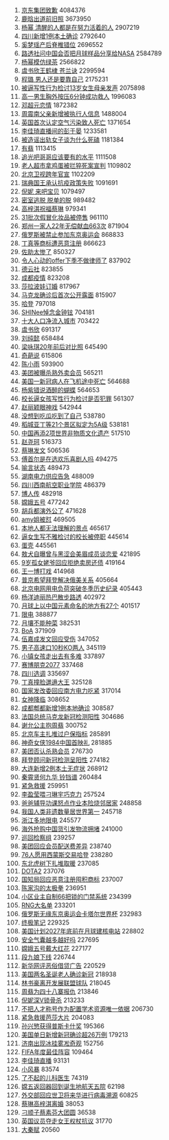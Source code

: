 1. [京东集团致歉](https://s.weibo.com/weibo?q=%23%E4%BA%AC%E4%B8%9C%E9%9B%86%E5%9B%A2%E8%87%B4%E6%AD%89%23&Refer=top) 4084376
1. [鹿晗出道前旧照](https://s.weibo.com/weibo?q=%23%E9%B9%BF%E6%99%97%E5%87%BA%E9%81%93%E5%89%8D%E6%97%A7%E7%85%A7%23&Refer=top) 3673950
1. [杨幂 清醒的人都是在努力活着的人](https://s.weibo.com/weibo?q=%E6%9D%A8%E5%B9%82%20%E6%B8%85%E9%86%92%E7%9A%84%E4%BA%BA%E9%83%BD%E6%98%AF%E5%9C%A8%E5%8A%AA%E5%8A%9B%E6%B4%BB%E7%9D%80%E7%9A%84%E4%BA%BA&Refer=top) 2907219
1. [四川新增1例本土确诊](https://s.weibo.com/weibo?q=%23%E5%9B%9B%E5%B7%9D%E6%96%B0%E5%A2%9E1%E4%BE%8B%E6%9C%AC%E5%9C%9F%E7%A1%AE%E8%AF%8A%23&Refer=top) 2792640
1. [奚梦瑶产后脊椎错位](https://s.weibo.com/weibo?q=%23%E5%A5%9A%E6%A2%A6%E7%91%B6%E4%BA%A7%E5%90%8E%E8%84%8A%E6%A4%8E%E9%94%99%E4%BD%8D%23&Refer=top) 2696552
1. [路透社问中国会否把月球样品分享给NASA](https://s.weibo.com/weibo?q=%23%E8%B7%AF%E9%80%8F%E7%A4%BE%E9%97%AE%E4%B8%AD%E5%9B%BD%E4%BC%9A%E5%90%A6%E6%8A%8A%E6%9C%88%E7%90%83%E6%A0%B7%E5%93%81%E5%88%86%E4%BA%AB%E7%BB%99NASA%23&Refer=top) 2584789
1. [杨幂模仿绿茶](https://s.weibo.com/weibo?q=%23%E6%9D%A8%E5%B9%82%E6%A8%A1%E4%BB%BF%E7%BB%BF%E8%8C%B6%23&Refer=top) 2566822
1. [虞书欣王鹤棣 苍兰诀](https://s.weibo.com/weibo?q=%E8%99%9E%E4%B9%A6%E6%AC%A3%E7%8E%8B%E9%B9%A4%E6%A3%A3%20%E8%8B%8D%E5%85%B0%E8%AF%80&Refer=top) 2299594
1. [程璐 男人还是要靠自己](https://s.weibo.com/weibo?q=%E7%A8%8B%E7%92%90%20%E7%94%B7%E4%BA%BA%E8%BF%98%E6%98%AF%E8%A6%81%E9%9D%A0%E8%87%AA%E5%B7%B1&Refer=top) 2175231
1. [被逼写性行为检讨13岁女生母亲发声](https://s.weibo.com/weibo?q=%23%E8%A2%AB%E9%80%BC%E5%86%99%E6%80%A7%E8%A1%8C%E4%B8%BA%E6%A3%80%E8%AE%A813%E5%B2%81%E5%A5%B3%E7%94%9F%E6%AF%8D%E4%BA%B2%E5%8F%91%E5%A3%B0%23&Refer=top) 2075898
1. [高一男生胸外按压6分钟成功救人](https://s.weibo.com/weibo?q=%E9%AB%98%E4%B8%80%E7%94%B7%E7%94%9F%E8%83%B8%E5%A4%96%E6%8C%89%E5%8E%8B6%E5%88%86%E9%92%9F%E6%88%90%E5%8A%9F%E6%95%91%E4%BA%BA&Refer=top) 1996083
1. [邓超元恋情](https://s.weibo.com/weibo?q=%E9%82%93%E8%B6%85%E5%85%83%E6%81%8B%E6%83%85&Refer=top) 1872382
1. [周震南父亲新增被执行人信息](https://s.weibo.com/weibo?q=%E5%91%A8%E9%9C%87%E5%8D%97%E7%88%B6%E4%BA%B2%E6%96%B0%E5%A2%9E%E8%A2%AB%E6%89%A7%E8%A1%8C%E4%BA%BA%E4%BF%A1%E6%81%AF&Refer=top) 1488004
1. [英国首次认定空气污染致人死亡](https://s.weibo.com/weibo?q=%23%E8%8B%B1%E5%9B%BD%E9%A6%96%E6%AC%A1%E8%AE%A4%E5%AE%9A%E7%A9%BA%E6%B0%94%E6%B1%A1%E6%9F%93%E8%87%B4%E4%BA%BA%E6%AD%BB%E4%BA%A1%23&Refer=top) 1371654
1. [李佳琦直播间的彭于晏](https://s.weibo.com/weibo?q=%23%E6%9D%8E%E4%BD%B3%E7%90%A6%E7%9B%B4%E6%92%AD%E9%97%B4%E7%9A%84%E5%BD%AD%E4%BA%8E%E6%99%8F%23&Refer=top) 1233581
1. [被造谣出轨女子谈为什么死磕](https://s.weibo.com/weibo?q=%23%E8%A2%AB%E9%80%A0%E8%B0%A3%E5%87%BA%E8%BD%A8%E5%A5%B3%E5%AD%90%E8%B0%88%E4%B8%BA%E4%BB%80%E4%B9%88%E6%AD%BB%E7%A3%95%23&Refer=top) 1181384
1. [有翡](https://s.weibo.com/weibo?q=%E6%9C%89%E7%BF%A1&Refer=top) 1113415
1. [追光吧哥哥应该要有的水平](https://s.weibo.com/weibo?q=%23%E8%BF%BD%E5%85%89%E5%90%A7%E5%93%A5%E5%93%A5%E5%BA%94%E8%AF%A5%E8%A6%81%E6%9C%89%E7%9A%84%E6%B0%B4%E5%B9%B3%23&Refer=top) 1111508
1. [老人超市拿鸡蛋被拦猝死案宣判](https://s.weibo.com/weibo?q=%E8%80%81%E4%BA%BA%E8%B6%85%E5%B8%82%E6%8B%BF%E9%B8%A1%E8%9B%8B%E8%A2%AB%E6%8B%A6%E7%8C%9D%E6%AD%BB%E6%A1%88%E5%AE%A3%E5%88%A4&Refer=top) 1109802
1. [北京卫视跨年官宣](https://s.weibo.com/weibo?q=%23%E5%8C%97%E4%BA%AC%E5%8D%AB%E8%A7%86%E8%B7%A8%E5%B9%B4%E5%AE%98%E5%AE%A3%23&Refer=top) 1102209
1. [瑞典国王承认抗疫政策失败](https://s.weibo.com/weibo?q=%23%E7%91%9E%E5%85%B8%E5%9B%BD%E7%8E%8B%E6%89%BF%E8%AE%A4%E6%8A%97%E7%96%AB%E6%94%BF%E7%AD%96%E5%A4%B1%E8%B4%A5%23&Refer=top) 1091691
1. [倪妮 来吧宝贝](https://s.weibo.com/weibo?q=%E5%80%AA%E5%A6%AE%20%E6%9D%A5%E5%90%A7%E5%AE%9D%E8%B4%9D&Refer=top) 1079497
1. [密室逃脱 脱单的脱](https://s.weibo.com/weibo?q=%E5%AF%86%E5%AE%A4%E9%80%83%E8%84%B1%20%E8%84%B1%E5%8D%95%E7%9A%84%E8%84%B1&Refer=top) 989482
1. [高梓淇祝福蔡琳](https://s.weibo.com/weibo?q=%E9%AB%98%E6%A2%93%E6%B7%87%E7%A5%9D%E7%A6%8F%E8%94%A1%E7%90%B3&Refer=top) 979341
1. [31批次假冒化妆品被停售](https://s.weibo.com/weibo?q=%2331%E6%89%B9%E6%AC%A1%E5%81%87%E5%86%92%E5%8C%96%E5%A6%86%E5%93%81%E8%A2%AB%E5%81%9C%E5%94%AE%23&Refer=top) 961110
1. [郑州一家人22年无偿献血663次](https://s.weibo.com/weibo?q=%23%E9%83%91%E5%B7%9E%E4%B8%80%E5%AE%B6%E4%BA%BA22%E5%B9%B4%E6%97%A0%E5%81%BF%E7%8C%AE%E8%A1%80663%E6%AC%A1%23&Refer=top) 871904
1. [俄罗斯被禁止参加东京奥运会](https://s.weibo.com/weibo?q=%23%E4%BF%84%E7%BD%97%E6%96%AF%E8%A2%AB%E7%A6%81%E6%AD%A2%E5%8F%82%E5%8A%A0%E4%B8%9C%E4%BA%AC%E5%A5%A5%E8%BF%90%E4%BC%9A%23&Refer=top) 868833
1. [丁真等商标遭恶意注册](https://s.weibo.com/weibo?q=%23%E4%B8%81%E7%9C%9F%E7%AD%89%E5%95%86%E6%A0%87%E9%81%AD%E6%81%B6%E6%84%8F%E6%B3%A8%E5%86%8C%23&Refer=top) 866623
1. [佐助太惨了](https://s.weibo.com/weibo?q=%23%E4%BD%90%E5%8A%A9%E5%A4%AA%E6%83%A8%E4%BA%86%23&Refer=top) 850327
1. [令人心动的offer下季不做律师了](https://s.weibo.com/weibo?q=%23%E4%BB%A4%E4%BA%BA%E5%BF%83%E5%8A%A8%E7%9A%84offer%E4%B8%8B%E5%AD%A3%E4%B8%8D%E5%81%9A%E5%BE%8B%E5%B8%88%E4%BA%86%23&Refer=top) 837902
1. [德云社](https://s.weibo.com/weibo?q=%E5%BE%B7%E4%BA%91%E7%A4%BE&Refer=top) 823855
1. [成都疫情](https://s.weibo.com/weibo?q=%E6%88%90%E9%83%BD%E7%96%AB%E6%83%85&Refer=top) 823208
1. [莎拉波娃订婚](https://s.weibo.com/weibo?q=%E8%8E%8E%E6%8B%89%E6%B3%A2%E5%A8%83%E8%AE%A2%E5%A9%9A&Refer=top) 817967
1. [马克龙确诊后首次公开露面](https://s.weibo.com/weibo?q=%E9%A9%AC%E5%85%8B%E9%BE%99%E7%A1%AE%E8%AF%8A%E5%90%8E%E9%A6%96%E6%AC%A1%E5%85%AC%E5%BC%80%E9%9C%B2%E9%9D%A2&Refer=top) 815907
1. [哈登](https://s.weibo.com/weibo?q=%E5%93%88%E7%99%BB&Refer=top) 797018
1. [SHINee悼念金钟铉](https://s.weibo.com/weibo?q=%23SHINee%E6%82%BC%E5%BF%B5%E9%87%91%E9%92%9F%E9%93%89%23&Refer=top) 704181
1. [十大人口净流入城市](https://s.weibo.com/weibo?q=%23%E5%8D%81%E5%A4%A7%E4%BA%BA%E5%8F%A3%E5%87%80%E6%B5%81%E5%85%A5%E5%9F%8E%E5%B8%82%23&Refer=top) 703422
1. [虞书欣](https://s.weibo.com/weibo?q=%E8%99%9E%E4%B9%A6%E6%AC%A3&Refer=top) 691317
1. [刘纯懿](https://s.weibo.com/weibo?q=%E5%88%98%E7%BA%AF%E6%87%BF&Refer=top) 658484
1. [梁咏琪20年前后对比照](https://s.weibo.com/weibo?q=%E6%A2%81%E5%92%8F%E7%90%AA20%E5%B9%B4%E5%89%8D%E5%90%8E%E5%AF%B9%E6%AF%94%E7%85%A7&Refer=top) 645490
1. [奇葩说](https://s.weibo.com/weibo?q=%E5%A5%87%E8%91%A9%E8%AF%B4&Refer=top) 615806
1. [陈小雨](https://s.weibo.com/weibo?q=%E9%99%88%E5%B0%8F%E9%9B%A8&Refer=top) 593900
1. [美团被曝杀熟外卖会员](https://s.weibo.com/weibo?q=%23%E7%BE%8E%E5%9B%A2%E8%A2%AB%E6%9B%9D%E6%9D%80%E7%86%9F%E5%A4%96%E5%8D%96%E4%BC%9A%E5%91%98%23&Refer=top) 565211
1. [美国一新冠病人在飞机途中死亡](https://s.weibo.com/weibo?q=%23%E7%BE%8E%E5%9B%BD%E4%B8%80%E6%96%B0%E5%86%A0%E7%97%85%E4%BA%BA%E5%9C%A8%E9%A3%9E%E6%9C%BA%E9%80%94%E4%B8%AD%E6%AD%BB%E4%BA%A1%23&Refer=top) 564688
1. [杨紫错说酒醉的蝴蝶](https://s.weibo.com/weibo?q=%23%E6%9D%A8%E7%B4%AB%E9%94%99%E8%AF%B4%E9%85%92%E9%86%89%E7%9A%84%E8%9D%B4%E8%9D%B6%23&Refer=top) 564653
1. [校长逼女孩写性行为检讨是否犯罪](https://s.weibo.com/weibo?q=%23%E6%A0%A1%E9%95%BF%E9%80%BC%E5%A5%B3%E5%AD%A9%E5%86%99%E6%80%A7%E8%A1%8C%E4%B8%BA%E6%A3%80%E8%AE%A8%E6%98%AF%E5%90%A6%E7%8A%AF%E7%BD%AA%23&Refer=top) 561307
1. [赵丽颖眼神戏](https://s.weibo.com/weibo?q=%23%E8%B5%B5%E4%B8%BD%E9%A2%96%E7%9C%BC%E7%A5%9E%E6%88%8F%23&Refer=top) 542944
1. [没想到吃瓜吃到了自己](https://s.weibo.com/weibo?q=%23%E6%B2%A1%E6%83%B3%E5%88%B0%E5%90%83%E7%93%9C%E5%90%83%E5%88%B0%E4%BA%86%E8%87%AA%E5%B7%B1%23&Refer=top) 538780
1. [稻城亚丁等21个景区拟定为5A级](https://s.weibo.com/weibo?q=%23%E7%A8%BB%E5%9F%8E%E4%BA%9A%E4%B8%81%E7%AD%8921%E4%B8%AA%E6%99%AF%E5%8C%BA%E6%8B%9F%E5%AE%9A%E4%B8%BA5A%E7%BA%A7%23&Refer=top) 538181
1. [中国再添2项世界非物质文化遗产](https://s.weibo.com/weibo?q=%23%E4%B8%AD%E5%9B%BD%E5%86%8D%E6%B7%BB2%E9%A1%B9%E4%B8%96%E7%95%8C%E9%9D%9E%E7%89%A9%E8%B4%A8%E6%96%87%E5%8C%96%E9%81%97%E4%BA%A7%23&Refer=top) 517510
1. [赵尧珂](https://s.weibo.com/weibo?q=%E8%B5%B5%E5%B0%A7%E7%8F%82&Refer=top) 516373
1. [蔡琳发文](https://s.weibo.com/weibo?q=%E8%94%A1%E7%90%B3%E5%8F%91%E6%96%87&Refer=top) 506536
1. [傅首尔是在选欢乐喜剧人吗](https://s.weibo.com/weibo?q=%23%E5%82%85%E9%A6%96%E5%B0%94%E6%98%AF%E5%9C%A8%E9%80%89%E6%AC%A2%E4%B9%90%E5%96%9C%E5%89%A7%E4%BA%BA%E5%90%97%23&Refer=top) 494275
1. [喻言状态](https://s.weibo.com/weibo?q=%23%E5%96%BB%E8%A8%80%E7%8A%B6%E6%80%81%23&Refer=top) 489473
1. [湖南电力供应告急](https://s.weibo.com/weibo?q=%E6%B9%96%E5%8D%97%E7%94%B5%E5%8A%9B%E4%BE%9B%E5%BA%94%E5%91%8A%E6%80%A5&Refer=top) 488009
1. [四川西南航空职业学院](https://s.weibo.com/weibo?q=%E5%9B%9B%E5%B7%9D%E8%A5%BF%E5%8D%97%E8%88%AA%E7%A9%BA%E8%81%8C%E4%B8%9A%E5%AD%A6%E9%99%A2&Refer=top) 486379
1. [博人传](https://s.weibo.com/weibo?q=%E5%8D%9A%E4%BA%BA%E4%BC%A0&Refer=top) 482918
1. [嫦娥五号](https://s.weibo.com/weibo?q=%E5%AB%A6%E5%A8%A5%E4%BA%94%E5%8F%B7&Refer=top) 477242
1. [胡兵都演外公了](https://s.weibo.com/weibo?q=%23%E8%83%A1%E5%85%B5%E9%83%BD%E6%BC%94%E5%A4%96%E5%85%AC%E4%BA%86%23&Refer=top) 471628
1. [amy姐被怼](https://s.weibo.com/weibo?q=amy%E5%A7%90%E8%A2%AB%E6%80%BC&Refer=top) 469505
1. [本地人都无法理解的景点](https://s.weibo.com/weibo?q=%E6%9C%AC%E5%9C%B0%E4%BA%BA%E9%83%BD%E6%97%A0%E6%B3%95%E7%90%86%E8%A7%A3%E7%9A%84%E6%99%AF%E7%82%B9&Refer=top) 465617
1. [逼女生写不雅检讨的校长被停职](https://s.weibo.com/weibo?q=%23%E9%80%BC%E5%A5%B3%E7%94%9F%E5%86%99%E4%B8%8D%E9%9B%85%E6%A3%80%E8%AE%A8%E7%9A%84%E6%A0%A1%E9%95%BF%E8%A2%AB%E5%81%9C%E8%81%8C%23&Refer=top) 445614
1. [蛋壳](https://s.weibo.com/weibo?q=%E8%9B%8B%E5%A3%B3&Refer=top) 445561
1. [敖犬自曝曾与黑涩会美眉成员谈恋爱](https://s.weibo.com/weibo?q=%23%E6%95%96%E7%8A%AC%E8%87%AA%E6%9B%9D%E6%9B%BE%E4%B8%8E%E9%BB%91%E6%B6%A9%E4%BC%9A%E7%BE%8E%E7%9C%89%E6%88%90%E5%91%98%E8%B0%88%E6%81%8B%E7%88%B1%23&Refer=top) 421895
1. [9岁孤女姥爷回应拒绝卖房还债](https://s.weibo.com/weibo?q=9%E5%B2%81%E5%AD%A4%E5%A5%B3%E5%A7%A5%E7%88%B7%E5%9B%9E%E5%BA%94%E6%8B%92%E7%BB%9D%E5%8D%96%E6%88%BF%E8%BF%98%E5%80%BA&Refer=top) 419164
1. [王一博打戏](https://s.weibo.com/weibo?q=%23%E7%8E%8B%E4%B8%80%E5%8D%9A%E6%89%93%E6%88%8F%23&Refer=top) 414968
1. [普京希望拜登解决俄美关系](https://s.weibo.com/weibo?q=%23%E6%99%AE%E4%BA%AC%E5%B8%8C%E6%9C%9B%E6%8B%9C%E7%99%BB%E8%A7%A3%E5%86%B3%E4%BF%84%E7%BE%8E%E5%85%B3%E7%B3%BB%23&Refer=top) 405664
1. [北京电网用电负荷突破冬季历史纪录](https://s.weibo.com/weibo?q=%23%E5%8C%97%E4%BA%AC%E7%94%B5%E7%BD%91%E7%94%A8%E7%94%B5%E8%B4%9F%E8%8D%B7%E7%AA%81%E7%A0%B4%E5%86%AC%E5%AD%A3%E5%8E%86%E5%8F%B2%E7%BA%AA%E5%BD%95%23&Refer=top) 405443
1. [杨洋迪丽热巴散步路透](https://s.weibo.com/weibo?q=%23%E6%9D%A8%E6%B4%8B%E8%BF%AA%E4%B8%BD%E7%83%AD%E5%B7%B4%E6%95%A3%E6%AD%A5%E8%B7%AF%E9%80%8F%23&Refer=top) 402972
1. [月球上以中国元素命名的地方有27个](https://s.weibo.com/weibo?q=%23%E6%9C%88%E7%90%83%E4%B8%8A%E4%BB%A5%E4%B8%AD%E5%9B%BD%E5%85%83%E7%B4%A0%E5%91%BD%E5%90%8D%E7%9A%84%E5%9C%B0%E6%96%B9%E6%9C%8927%E4%B8%AA%23&Refer=top) 401517
1. [限电](https://s.weibo.com/weibo?q=%E9%99%90%E7%94%B5&Refer=top) 388877
1. [月壤不能种菜](https://s.weibo.com/weibo?q=%23%E6%9C%88%E5%A3%A4%E4%B8%8D%E8%83%BD%E7%A7%8D%E8%8F%9C%23&Refer=top) 382531
1. [BoA](https://s.weibo.com/weibo?q=BoA&Refer=top) 371909
1. [伍嘉成发文回应受伤](https://s.weibo.com/weibo?q=%23%E4%BC%8D%E5%98%89%E6%88%90%E5%8F%91%E6%96%87%E5%9B%9E%E5%BA%94%E5%8F%97%E4%BC%A4%23&Refer=top) 347052
1. [男子高速口10秒KO两人](https://s.weibo.com/weibo?q=%E7%94%B7%E5%AD%90%E9%AB%98%E9%80%9F%E5%8F%A310%E7%A7%92KO%E4%B8%A4%E4%BA%BA&Refer=top) 345119
1. [小镇女孩走出去有多难](https://s.weibo.com/weibo?q=%23%E5%B0%8F%E9%95%87%E5%A5%B3%E5%AD%A9%E8%B5%B0%E5%87%BA%E5%8E%BB%E6%9C%89%E5%A4%9A%E9%9A%BE%23&Refer=top) 337897
1. [赛博朋克2077](https://s.weibo.com/weibo?q=%E8%B5%9B%E5%8D%9A%E6%9C%8B%E5%85%8B2077&Refer=top) 337468
1. [四川选调](https://s.weibo.com/weibo?q=%E5%9B%9B%E5%B7%9D%E9%80%89%E8%B0%83&Refer=top) 335697
1. [丁真撞脸邋遢大王](https://s.weibo.com/weibo?q=%23%E4%B8%81%E7%9C%9F%E6%92%9E%E8%84%B8%E9%82%8B%E9%81%A2%E5%A4%A7%E7%8E%8B%23&Refer=top) 325128
1. [国家发改委回应南方电力吃紧](https://s.weibo.com/weibo?q=%23%E5%9B%BD%E5%AE%B6%E5%8F%91%E6%94%B9%E5%A7%94%E5%9B%9E%E5%BA%94%E5%8D%97%E6%96%B9%E7%94%B5%E5%8A%9B%E5%90%83%E7%B4%A7%23&Refer=top) 317014
1. [女神降临](https://s.weibo.com/weibo?q=%E5%A5%B3%E7%A5%9E%E9%99%8D%E4%B8%B4&Refer=top) 308652
1. [成都郫都新增1例本地确诊](https://s.weibo.com/weibo?q=%23%E6%88%90%E9%83%BD%E9%83%AB%E9%83%BD%E6%96%B0%E5%A2%9E1%E4%BE%8B%E6%9C%AC%E5%9C%B0%E7%A1%AE%E8%AF%8A%23&Refer=top) 308587
1. [法国总统马克龙新冠检测阳性](https://s.weibo.com/weibo?q=%23%E6%B3%95%E5%9B%BD%E6%80%BB%E7%BB%9F%E9%A9%AC%E5%85%8B%E9%BE%99%E6%96%B0%E5%86%A0%E6%A3%80%E6%B5%8B%E9%98%B3%E6%80%A7%23&Refer=top) 304686
1. [谢允公主抱周翡](https://s.weibo.com/weibo?q=%23%E8%B0%A2%E5%85%81%E5%85%AC%E4%B8%BB%E6%8A%B1%E5%91%A8%E7%BF%A1%23&Refer=top) 300752
1. [北京车主扎堆过户保指标](https://s.weibo.com/weibo?q=%23%E5%8C%97%E4%BA%AC%E8%BD%A6%E4%B8%BB%E6%89%8E%E5%A0%86%E8%BF%87%E6%88%B7%E4%BF%9D%E6%8C%87%E6%A0%87%23&Refer=top) 285891
1. [神奇女侠1984中国首映礼](https://s.weibo.com/weibo?q=%23%E7%A5%9E%E5%A5%87%E5%A5%B3%E4%BE%A01984%E4%B8%AD%E5%9B%BD%E9%A6%96%E6%98%A0%E7%A4%BC%23&Refer=top) 281885
1. [美团否认杀熟会员](https://s.weibo.com/weibo?q=%23%E7%BE%8E%E5%9B%A2%E5%90%A6%E8%AE%A4%E6%9D%80%E7%86%9F%E4%BC%9A%E5%91%98%23&Refer=top) 276730
1. [拜登顾问新冠检测呈阳性](https://s.weibo.com/weibo?q=%E6%8B%9C%E7%99%BB%E9%A1%BE%E9%97%AE%E6%96%B0%E5%86%A0%E6%A3%80%E6%B5%8B%E5%91%88%E9%98%B3%E6%80%A7&Refer=top) 274182
1. [大连新增2例本土无症状](https://s.weibo.com/weibo?q=%23%E5%A4%A7%E8%BF%9E%E6%96%B0%E5%A2%9E2%E4%BE%8B%E6%9C%AC%E5%9C%9F%E6%97%A0%E7%97%87%E7%8A%B6%23&Refer=top) 268912
1. [秦霄贤何九华 铃铛谱](https://s.weibo.com/weibo?q=%E7%A7%A6%E9%9C%84%E8%B4%A4%E4%BD%95%E4%B9%9D%E5%8D%8E%20%E9%93%83%E9%93%9B%E8%B0%B1&Refer=top) 260484
1. [紧急救援](https://s.weibo.com/weibo?q=%E7%B4%A7%E6%80%A5%E6%95%91%E6%8F%B4&Refer=top) 259951
1. [李盈莹喂刁琳宇巧克力](https://s.weibo.com/weibo?q=%E6%9D%8E%E7%9B%88%E8%8E%B9%E5%96%82%E5%88%81%E7%90%B3%E5%AE%87%E5%B7%A7%E5%85%8B%E5%8A%9B&Refer=top) 257524
1. [爸爸辅导功课怒点作业本险烧邻居家](https://s.weibo.com/weibo?q=%23%E7%88%B8%E7%88%B8%E8%BE%85%E5%AF%BC%E5%8A%9F%E8%AF%BE%E6%80%92%E7%82%B9%E4%BD%9C%E4%B8%9A%E6%9C%AC%E9%99%A9%E7%83%A7%E9%82%BB%E5%B1%85%E5%AE%B6%23&Refer=top) 248858
1. [我国人类非遗数量居世界第一](https://s.weibo.com/weibo?q=%23%E6%88%91%E5%9B%BD%E4%BA%BA%E7%B1%BB%E9%9D%9E%E9%81%97%E6%95%B0%E9%87%8F%E5%B1%85%E4%B8%96%E7%95%8C%E7%AC%AC%E4%B8%80%23&Refer=top) 245718
1. [浙江多地限电](https://s.weibo.com/weibo?q=%E6%B5%99%E6%B1%9F%E5%A4%9A%E5%9C%B0%E9%99%90%E7%94%B5&Refer=top) 245577
1. [海外抢购中国货引发物流拥堵](https://s.weibo.com/weibo?q=%23%E6%B5%B7%E5%A4%96%E6%8A%A2%E8%B4%AD%E4%B8%AD%E5%9B%BD%E8%B4%A7%E5%BC%95%E5%8F%91%E7%89%A9%E6%B5%81%E6%8B%A5%E5%A0%B5%23&Refer=top) 241000
1. [巡回检察组](https://s.weibo.com/weibo?q=%E5%B7%A1%E5%9B%9E%E6%A3%80%E5%AF%9F%E7%BB%84&Refer=top) 239257
1. [美团回应会员配送费差异](https://s.weibo.com/weibo?q=%23%E7%BE%8E%E5%9B%A2%E5%9B%9E%E5%BA%94%E4%BC%9A%E5%91%98%E9%85%8D%E9%80%81%E8%B4%B9%E5%B7%AE%E5%BC%82%23&Refer=top) 238740
1. [76人愿用西蒙斯交易哈登](https://s.weibo.com/weibo?q=76%E4%BA%BA%E6%84%BF%E7%94%A8%E8%A5%BF%E8%92%99%E6%96%AF%E4%BA%A4%E6%98%93%E5%93%88%E7%99%BB&Refer=top) 238280
1. [东北虎树下扎堆取暖](https://s.weibo.com/weibo?q=%23%E4%B8%9C%E5%8C%97%E8%99%8E%E6%A0%91%E4%B8%8B%E6%89%8E%E5%A0%86%E5%8F%96%E6%9A%96%23&Refer=top) 237085
1. [DOTA2](https://s.weibo.com/weibo?q=DOTA2&Refer=top) 237076
1. [国知局回应恶意注册囤积商标](https://s.weibo.com/weibo?q=%E5%9B%BD%E7%9F%A5%E5%B1%80%E5%9B%9E%E5%BA%94%E6%81%B6%E6%84%8F%E6%B3%A8%E5%86%8C%E5%9B%A4%E7%A7%AF%E5%95%86%E6%A0%87&Refer=top) 237007
1. [陈家沟的太极拳](https://s.weibo.com/weibo?q=%23%E9%99%88%E5%AE%B6%E6%B2%9F%E7%9A%84%E5%A4%AA%E6%9E%81%E6%8B%B3%23&Refer=top) 236951
1. [小区业主自制66把锁的门禁系统](https://s.weibo.com/weibo?q=%E5%B0%8F%E5%8C%BA%E4%B8%9A%E4%B8%BB%E8%87%AA%E5%88%B666%E6%8A%8A%E9%94%81%E7%9A%84%E9%97%A8%E7%A6%81%E7%B3%BB%E7%BB%9F&Refer=top) 234399
1. [RNG大名单](https://s.weibo.com/weibo?q=RNG%E5%A4%A7%E5%90%8D%E5%8D%95&Refer=top) 233201
1. [俄罗斯无缘东京奥运会卡塔尔世界杯](https://s.weibo.com/weibo?q=%E4%BF%84%E7%BD%97%E6%96%AF%E6%97%A0%E7%BC%98%E4%B8%9C%E4%BA%AC%E5%A5%A5%E8%BF%90%E4%BC%9A%E5%8D%A1%E5%A1%94%E5%B0%94%E4%B8%96%E7%95%8C%E6%9D%AF&Refer=top) 232983
1. [终极笔记](https://s.weibo.com/weibo?q=%E7%BB%88%E6%9E%81%E7%AC%94%E8%AE%B0&Refer=top) 229325
1. [美国计划2027年底前在月球建核电站](https://s.weibo.com/weibo?q=%E7%BE%8E%E5%9B%BD%E8%AE%A1%E5%88%922027%E5%B9%B4%E5%BA%95%E5%89%8D%E5%9C%A8%E6%9C%88%E7%90%83%E5%BB%BA%E6%A0%B8%E7%94%B5%E7%AB%99&Refer=top) 228802
1. [安全气囊越多越好吗](https://s.weibo.com/weibo?q=%23%E5%AE%89%E5%85%A8%E6%B0%94%E5%9B%8A%E8%B6%8A%E5%A4%9A%E8%B6%8A%E5%A5%BD%E5%90%97%23&Refer=top) 227695
1. [嫦娥五号戴大红花](https://s.weibo.com/weibo?q=%E5%AB%A6%E5%A8%A5%E4%BA%94%E5%8F%B7%E6%88%B4%E5%A4%A7%E7%BA%A2%E8%8A%B1&Refer=top) 227177
1. [段九娘下线](https://s.weibo.com/weibo?q=%23%E6%AE%B5%E4%B9%9D%E5%A8%98%E4%B8%8B%E7%BA%BF%23&Refer=top) 226744
1. [新华网评恶俗借贷广告](https://s.weibo.com/weibo?q=%E6%96%B0%E5%8D%8E%E7%BD%91%E8%AF%84%E6%81%B6%E4%BF%97%E5%80%9F%E8%B4%B7%E5%B9%BF%E5%91%8A&Refer=top) 220529
1. [美国两名圣诞老人确诊新冠](https://s.weibo.com/weibo?q=%23%E7%BE%8E%E5%9B%BD%E4%B8%A4%E5%90%8D%E5%9C%A3%E8%AF%9E%E8%80%81%E4%BA%BA%E7%A1%AE%E8%AF%8A%E6%96%B0%E5%86%A0%23&Refer=top) 218938
1. [林书豪离开发展联盟球队](https://s.weibo.com/weibo?q=%E6%9E%97%E4%B9%A6%E8%B1%AA%E7%A6%BB%E5%BC%80%E5%8F%91%E5%B1%95%E8%81%94%E7%9B%9F%E7%90%83%E9%98%9F&Refer=top) 218045
1. [周翡为四十八寨报仇](https://s.weibo.com/weibo?q=%23%E5%91%A8%E7%BF%A1%E4%B8%BA%E5%9B%9B%E5%8D%81%E5%85%AB%E5%AF%A8%E6%8A%A5%E4%BB%87%23&Refer=top) 213846
1. [倪妮深V锁骨杀](https://s.weibo.com/weibo?q=%23%E5%80%AA%E5%A6%AE%E6%B7%B1V%E9%94%81%E9%AA%A8%E6%9D%80%23&Refer=top) 213233
1. [不把人才称号作为配置学术资源唯一依据](https://s.weibo.com/weibo?q=%23%E4%B8%8D%E6%8A%8A%E4%BA%BA%E6%89%8D%E7%A7%B0%E5%8F%B7%E4%BD%9C%E4%B8%BA%E9%85%8D%E7%BD%AE%E5%AD%A6%E6%9C%AF%E8%B5%84%E6%BA%90%E5%94%AF%E4%B8%80%E4%BE%9D%E6%8D%AE%23&Refer=top) 206730
1. [紧急救援芭莎大片](https://s.weibo.com/weibo?q=%E7%B4%A7%E6%80%A5%E6%95%91%E6%8F%B4%E8%8A%AD%E8%8E%8E%E5%A4%A7%E7%89%87&Refer=top) 204083
1. [孙兴慜获得普斯卡什奖](https://s.weibo.com/weibo?q=%E5%AD%99%E5%85%B4%E6%85%9C%E8%8E%B7%E5%BE%97%E6%99%AE%E6%96%AF%E5%8D%A1%E4%BB%80%E5%A5%96&Refer=top) 195366
1. [美国单日新增新冠确诊超26万例](https://s.weibo.com/weibo?q=%23%E7%BE%8E%E5%9B%BD%E5%8D%95%E6%97%A5%E6%96%B0%E5%A2%9E%E6%96%B0%E5%86%A0%E7%A1%AE%E8%AF%8A%E8%B6%8526%E4%B8%87%E4%BE%8B%23&Refer=top) 179213
1. [济南出现冰挂雾凇奇观](https://s.weibo.com/weibo?q=%23%E6%B5%8E%E5%8D%97%E5%87%BA%E7%8E%B0%E5%86%B0%E6%8C%82%E9%9B%BE%E5%87%87%E5%A5%87%E8%A7%82%23&Refer=top) 152756
1. [FIFA年度最佳阵容](https://s.weibo.com/weibo?q=FIFA%E5%B9%B4%E5%BA%A6%E6%9C%80%E4%BD%B3%E9%98%B5%E5%AE%B9&Refer=top) 109464
1. [李佳琦直播](https://s.weibo.com/weibo?q=%E6%9D%8E%E4%BD%B3%E7%90%A6%E7%9B%B4%E6%92%AD&Refer=top) 93131
1. [小风暴](https://s.weibo.com/weibo?q=%E5%B0%8F%E9%A3%8E%E6%9A%B4&Refer=top) 83574
1. [了不起的儿科医生](https://s.weibo.com/weibo?q=%E4%BA%86%E4%B8%8D%E8%B5%B7%E7%9A%84%E5%84%BF%E7%A7%91%E5%8C%BB%E7%94%9F&Refer=top) 74319
1. [嫦五返回器回到诞生地航天五院](https://s.weibo.com/weibo?q=%23%E5%AB%A6%E4%BA%94%E8%BF%94%E5%9B%9E%E5%99%A8%E5%9B%9E%E5%88%B0%E8%AF%9E%E7%94%9F%E5%9C%B0%E8%88%AA%E5%A4%A9%E4%BA%94%E9%99%A2%23&Refer=top) 62198
1. [外交部回应世卫将来华进行病毒溯源](https://s.weibo.com/weibo?q=%23%E5%A4%96%E4%BA%A4%E9%83%A8%E5%9B%9E%E5%BA%94%E4%B8%96%E5%8D%AB%E5%B0%86%E6%9D%A5%E5%8D%8E%E8%BF%9B%E8%A1%8C%E7%97%85%E6%AF%92%E6%BA%AF%E6%BA%90%23&Refer=top) 60825
1. [蔡琳高梓淇离婚](https://s.weibo.com/weibo?q=%E8%94%A1%E7%90%B3%E9%AB%98%E6%A2%93%E6%B7%87%E7%A6%BB%E5%A9%9A&Refer=top) 38053
1. [刁顺子蔡素芬大团圆](https://s.weibo.com/weibo?q=%23%E5%88%81%E9%A1%BA%E5%AD%90%E8%94%A1%E7%B4%A0%E8%8A%AC%E5%A4%A7%E5%9B%A2%E5%9C%86%23&Refer=top) 36538
1. [英国议员夺走女王权杖抗议](https://s.weibo.com/weibo?q=%23%E8%8B%B1%E5%9B%BD%E8%AE%AE%E5%91%98%E5%A4%BA%E8%B5%B0%E5%A5%B3%E7%8E%8B%E6%9D%83%E6%9D%96%E6%8A%97%E8%AE%AE%23&Refer=top) 31770
1. [大秦赋](https://s.weibo.com/weibo?q=%E5%A4%A7%E7%A7%A6%E8%B5%8B&Refer=top) 20560